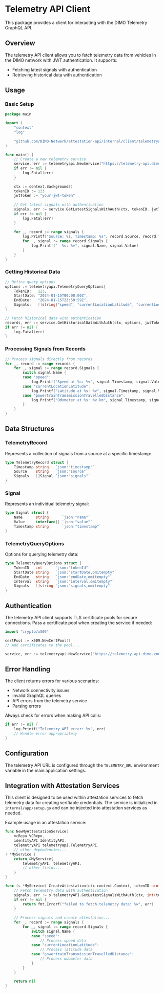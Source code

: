 # Telemetry API Client

This package provides a client for interacting with the DIMO Telemetry GraphQL API.

## Overview

The telemetry API client allows you to fetch telemetry data from vehicles in the DIMO network with JWT authentication. It supports:

- Fetching latest signals with authentication
- Retrieving historical data with authentication

## Usage

### Basic Setup

```go
package main

import (
    "context"
    "log"
    
    "github.com/DIMO-Network/attestation-api/internal/client/telemetryapi"
)

func main() {
    // Create a new telemetry service
    service, err := telemetryapi.NewService("https://telemetry-api.dimo.zone", nil)
    if err != nil {
        log.Fatal(err)
    }
    
    ctx := context.Background()
    tokenID := 123
    jwtToken := "your-jwt-token"
    
    // Get latest signals with authentication
    signals, err := service.GetLatestSignalsWithAuth(ctx, tokenID, jwtToken)
    if err != nil {
        log.Fatal(err)
    }
    
    for _, record := range signals {
        log.Printf("Source: %s, Timestamp: %s", record.Source, record.Timestamp)
        for _, signal := range record.Signals {
            log.Printf("  %s: %v", signal.Name, signal.Value)
        }
    }
}
```

### Getting Historical Data

```go
// Define query options
options := telemetryapi.TelemetryQueryOptions{
    TokenID:   123,
    StartDate: "2024-01-15T00:00:00Z",
    EndDate:   "2024-01-15T23:59:59Z",
    Signals:   []string{"speed", "currentLocationLatitude", "currentLocationLongitude"},
}

// Fetch historical data with authentication
records, err := service.GetHistoricalDataWithAuth(ctx, options, jwtToken)
if err != nil {
    log.Fatal(err)
}
```

### Processing Signals from Records

```go
// Process signals directly from records
for _, record := range records {
    for _, signal := range record.Signals {
        switch signal.Name {
        case "speed":
            log.Printf("Speed at %s: %v", signal.Timestamp, signal.Value)
        case "currentLocationLatitude":
            log.Printf("Latitude at %s: %v", signal.Timestamp, signal.Value)
        case "powertrainTransmissionTravelledDistance":
            log.Printf("Odometer at %s: %v km", signal.Timestamp, signal.Value)
        }
    }
}
```

## Data Structures

### TelemetryRecord

Represents a collection of signals from a source at a specific timestamp:

```go
type TelemetryRecord struct {
    Timestamp string   `json:"timestamp"`
    Source    string   `json:"source"`
    Signals   []Signal `json:"signals"`
}
```

### Signal

Represents an individual telemetry signal:

```go
type Signal struct {
    Name      string      `json:"name"`
    Value     interface{} `json:"value"`
    Timestamp string      `json:"timestamp"`
}
```



### TelemetryQueryOptions

Options for querying telemetry data:

```go
type TelemetryQueryOptions struct {
    TokenID   int      `json:"tokenId"`
    StartDate string   `json:"startDate,omitempty"`
    EndDate   string   `json:"endDate,omitempty"`
    Interval  string   `json:"interval,omitempty"`
    Signals   []string `json:"signals,omitempty"`
}
```

## Authentication

The telemetry API client supports TLS certificate pools for secure connections. Pass a certificate pool when creating the service if needed:

```go
import "crypto/x509"

certPool := x509.NewCertPool()
// Add certificates to the pool...

service, err := telemetryapi.NewService("https://telemetry-api.dimo.zone", certPool)
```

## Error Handling

The client returns errors for various scenarios:
- Network connectivity issues
- Invalid GraphQL queries
- API errors from the telemetry service
- Parsing errors

Always check for errors when making API calls:

```go
if err != nil {
    log.Printf("Telemetry API error: %v", err)
    // Handle error appropriately
}
```

## Configuration

The telemetry API URL is configured through the `TELEMETRY_URL` environment variable in the main application settings.

## Integration with Attestation Services

This client is designed to be used within attestation services to fetch telemetry data for creating verifiable credentials. The service is initialized in `internal/app/setup.go` and can be injected into attestation services as needed.

Example usage in an attestation service:

```go
func NewMyAttestationService(
    vcRepo VCRepo,
    identityAPI IdentityAPI,
    telemetryAPI telemetryapi.TelemetryAPI,
    // other dependencies...
) *MyService {
    return &MyService{
        telemetryAPI: telemetryAPI,
        // other fields...
    }
}

func (s *MyService) CreateAttestation(ctx context.Context, tokenID uint32, jwtToken string) error {
    // Fetch telemetry data with authentication
    signals, err := s.telemetryAPI.GetLatestSignalsWithAuth(ctx, int(tokenID), jwtToken)
    if err != nil {
        return fmt.Errorf("failed to fetch telemetry data: %w", err)
    }
    
    // Process signals and create attestation...
    for _, record := range signals {
        for _, signal := range record.Signals {
            switch signal.Name {
            case "speed":
                // Process speed data
            case "currentLocationLatitude":
                // Process latitude data
            case "powertrainTransmissionTravelledDistance":
                // Process odometer data
            }
        }
    }
    
    return nil
}
```
